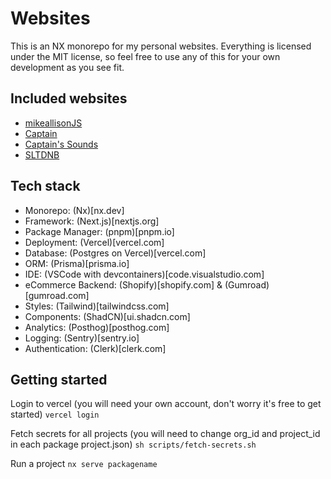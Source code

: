 # Websites

This is an NX monorepo for my personal websites. Everything is licensed under the MIT license, so feel free to use any of this for your own development as you see fit.

## Included websites

- [mikeallisonJS](mikeallisonjs.com)
- [Captain](captainofbass.com)
- [Captain's Sounds](captainssounds.com)
- [SLTDNB](sltdnb.com)

## Tech stack

- Monorepo: (Nx)[nx.dev]
- Framework: (Next.js)[nextjs.org]
- Package Manager: (pnpm)[pnpm.io]
- Deployment: (Vercel)[vercel.com]
- Database: (Postgres on Vercel)[vercel.com]
- ORM: (Prisma)[prisma.io]
- IDE: (VSCode with devcontainers)[code.visualstudio.com]
- eCommerce Backend: (Shopify)[shopify.com] & (Gumroad)[gumroad.com]
- Styles: (Tailwind)[tailwindcss.com]
- Components: (ShadCN)[ui.shadcn.com]
- Analytics: (Posthog)[posthog.com]
- Logging: (Sentry)[sentry.io]
- Authentication: (Clerk)[clerk.com]

## Getting started

Login to vercel (you will need your own account, don't worry it's free to get started)
`vercel login`

Fetch secrets for all projects (you will need to change org_id and project_id in each package project.json)
`sh scripts/fetch-secrets.sh`

Run a project
`nx serve packagename`
